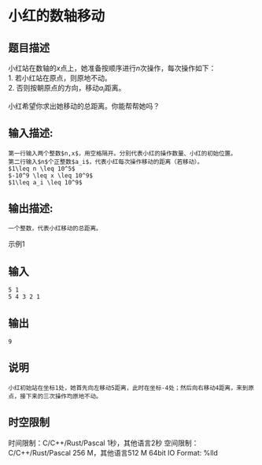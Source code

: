 # 小红的数轴移动

## 题目描述

小红站在数轴的$x$点上，她准备按顺序进行$n$次操作，每次操作如下：  
1\. 若小红站在原点，则原地不动。  
2\. 否则按朝原点的方向，移动$a_i$距离。  
  
小红希望你求出她移动的总距离。你能帮帮她吗？

## 输入描述:
    
    
    第一行输入两个整数$n,x$，用空格隔开。分别代表小红的操作数量、小红的初始位置。  
    第二行输入$n$个正整数$a_i$，代表小红每次操作移动的距离（若移动）。  
    $1\leq n \leq 10^5$  
    $-10^9 \leq x \leq 10^9$  
    $1\leq a_i \leq 10^9$

## 输出描述:
    
    
    一个整数，代表小红移动的总距离。

示例1 

## 输入
    
    
    5 1
    5 4 3 2 1

## 输出
    
    
    9

## 说明
    
    
    小红初始站在坐标1处，她首先向左移动5距离，此时在坐标-4处；然后向右移动4距离，来到原点，接下来的三次操作均原地不动。


## 时空限制

时间限制：C/C++/Rust/Pascal 1秒，其他语言2秒
空间限制：C/C++/Rust/Pascal 256 M，其他语言512 M
64bit IO Format: %lld